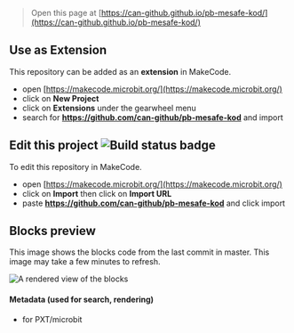 
> Open this page at [https://can-github.github.io/pb-mesafe-kod/](https://can-github.github.io/pb-mesafe-kod/)

## Use as Extension

This repository can be added as an **extension** in MakeCode.

* open [https://makecode.microbit.org/](https://makecode.microbit.org/)
* click on **New Project**
* click on **Extensions** under the gearwheel menu
* search for **https://github.com/can-github/pb-mesafe-kod** and import

## Edit this project ![Build status badge](https://github.com/can-github/pb-mesafe-kod/workflows/MakeCode/badge.svg)

To edit this repository in MakeCode.

* open [https://makecode.microbit.org/](https://makecode.microbit.org/)
* click on **Import** then click on **Import URL**
* paste **https://github.com/can-github/pb-mesafe-kod** and click import

## Blocks preview

This image shows the blocks code from the last commit in master.
This image may take a few minutes to refresh.

![A rendered view of the blocks](https://github.com/can-github/pb-mesafe-kod/raw/master/.github/makecode/blocks.png)

#### Metadata (used for search, rendering)

* for PXT/microbit
